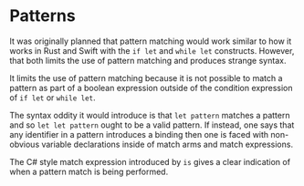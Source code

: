 # Patterns

It was originally planned that pattern matching would work similar to how it works in Rust and Swift
with the `if let` and `while let` constructs. However, that both limits the use of pattern matching
and produces strange syntax.

It limits the use of pattern matching because it is not possible to match a pattern as part of a
boolean expression outside of the condition expression of `if let` or `while let`.

The syntax oddity it would introduce is that `let pattern` matches a pattern and so `let let
pattern` ought to be a valid pattern. If instead, one says that any identifier in a pattern
introduces a binding then one is faced with non-obvious variable declarations inside of match arms
and match expressions.

The C# style match expression introduced by `is` gives a clear indication of when a pattern match is
being performed.
